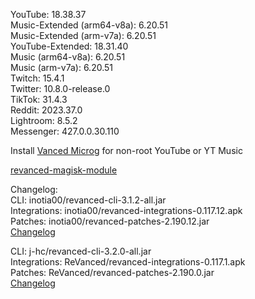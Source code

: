 YouTube: 18.38.37  
Music-Extended (arm64-v8a): 6.20.51  
Music-Extended (arm-v7a): 6.20.51  
YouTube-Extended: 18.31.40  
Music (arm64-v8a): 6.20.51  
Music (arm-v7a): 6.20.51  
Twitch: 15.4.1  
Twitter: 10.8.0-release.0  
TikTok: 31.4.3  
Reddit: 2023.37.0  
Lightroom: 8.5.2  
Messenger: 427.0.0.30.110  

Install [Vanced Microg](https://github.com/TeamVanced/VancedMicroG/releases) for non-root YouTube or YT Music  

[revanced-magisk-module](https://github.com/j-hc/revanced-magisk-module)  

Changelog:  
CLI: inotia00/revanced-cli-3.1.2-all.jar  
Integrations: inotia00/revanced-integrations-0.117.12.apk  
Patches: inotia00/revanced-patches-2.190.12.jar  
[Changelog](https://github.com/inotia00/revanced-patches/releases/tag/v2.190.12)

CLI: j-hc/revanced-cli-3.2.0-all.jar  
Integrations: ReVanced/revanced-integrations-0.117.1.apk  
Patches: ReVanced/revanced-patches-2.190.0.jar  
[Changelog](https://github.com/ReVanced/revanced-patches/releases/tag/v2.190.0)  
